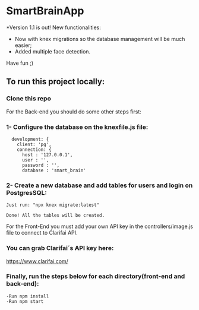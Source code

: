 # SmartBrainApp

*Version 1.1 is out! New functionalities:

- Now with knex migrations so the database management will be much easier;
- Added multiple face detection.

Have fun ;)

## To run this project locally:

### Clone this repo

For the Back-end you should do some other steps first:

### 1- Configure the database on the knexfile.js file:
```
  development: {
    client: 'pg',
    connection: {
      host : '127.0.0.1',
      user : '',
      password : '',
      database : 'smart_brain'
 ```
  
### 2- Create a new database and add tables for users and login on PostgresSQL:

```  
Just run: "npx knex migrate:latest"

Done! All the tables will be created.
```

For the Front-End you must add your own API key in the controllers/image.js file to connect to Clarifai API.

### You can grab Clarifai´s API key here: 
https://www.clarifai.com/


### Finally, run the steps below for each directory(front-end and back-end):
```
-Run npm install
-Run npm start
```
